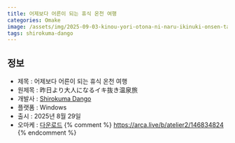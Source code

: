 ```yaml
---
title: 어제보다 어른이 되는 휴식 온천 여행
categories: Omake
image: /assets/img/2025-09-03-kinou-yori-otona-ni-naru-ikinuki-onsen-tabi-1.jpg
tags: shirokuma-dango
---
```


## 정보

* 제목 : 어제보다 어른이 되는 휴식 온천 여행
* 원제목 : 昨日より大人になるイキ抜き温泉旅
* 개발사 : [Shirokuma Dango](/tags/shirokuma-dango)
* 플랫폼 : Windows
* 출시 : 2025년 8월 29일
* 오마케 : [다운로드](/assets/omake/kinou-yori-otona-ni-naru-ikinuki-onsen-tabi.zip)
{% comment %}
https://arca.live/b/atelier2/146834824
{% endcomment %}
